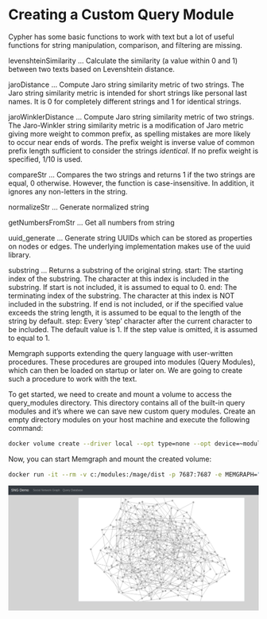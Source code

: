 # Creating a Custom Query Module

Cypher has some basic functions to work with text but a lot of useful functions for string manipulation, comparison, and filtering are missing.

levenshteinSimilarity ... Calculate the similarity (a value within 0 and 1) between two texts based on Levenshtein distance. 

jaroDistance ... Compute Jaro string similarity metric of two strings.
The Jaro string similarity metric is intended for short strings like personal last names. It is 0 for completely different strings and 1 for identical strings.

jaroWinklerDistance ... Compute Jaro string similarity metric of two strings.
The Jaro-Winkler string similarity metric is a modification of Jaro metric giving more weight to common prefix, 
as spelling mistakes are more likely to occur near ends of words.
The prefix weight is inverse value of common prefix length sufficient to consider the strings *identical*. 
If no prefix weight is specified, 1/10 is used.

compareStr ... Compares the two strings and returns 1 if the two strings are equal, 0 otherwise.
However, the function is case-insensitive. In addition, it ignores any non-letters in the string.

normalizeStr ... Generate normalized string

getNumbersFromStr ... Get all numbers from string

uuid_generate ... Generate string UUIDs which can be stored as properties on nodes or edges. 
The underlying implementation makes use of the uuid library.

substring ... Returns a substring of the original string.
start: The starting index of the substring. The character at this index is included in the substring. 
If start is not included, it is assumed to equal to 0.
end: The terminating index of the substring. The character at this index is NOT included in the substring. 
If end is not included, or if the specified value exceeds the string length, it is assumed to be equal to the length of the string by default.
step: Every ‘step’ character after the current character to be included. The default value is 1. 
If the step value is omitted, it is assumed to equal to 1.
 
Memgraph supports extending the query language with user-written procedures. These procedures are grouped into modules (Query Modules), which can then be loaded on startup or later on. We are going to create such a procedure to work with the text.

To get started, we need to create and mount a volume to access the query_modules directory. This directory contains all of the built-in query modules and it’s where we can save new custom query modules. Create an empty directory modules on your host machine and execute the following command:

```sh
docker volume create --driver local --opt type=none --opt device=~modules --opt o=bind modules
```

Now, you can start Memgraph and mount the created volume:
```sh
docker run -it --rm -v c:/modules:/mage/dist -p 7687:7687 -e MEMGRAPH="-query-execution-timeout-sec=0" memgraph
```
 
<p align="center">
   <img src="https://github.com/g-despot/images/blob/master/sng_demo_screenshot.png?raw=true" alt="Data Model" width="900"/>
<p/>